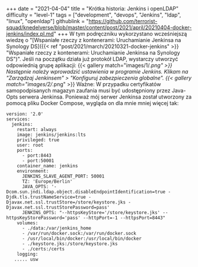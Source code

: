 +++
date = "2021-04-04"
title = "Krótka historia: Jenkins i openLDAP"
difficulty = "level-1"
tags = ["development", "devops", "Jenkins", "ldap", "linux", "openldap"]
githublink = "https://github.com/terrorist-squad/knedelverse/blob/master/content/post/2021/april/20210404-docker-jenkins/index.pl.md"
+++
W tym podręczniku wykorzystano wcześniejszą wiedzę o "[Wspaniałe rzeczy z kontenerami: Uruchamianie Jenkinsa na Synology DS]({{< ref "post/2021/march/20210321-docker-jenkins" >}} "Wspaniałe rzeczy z kontenerami: Uruchamianie Jenkinsa na Synology DS")". Jeśli na początku działa już protokół LDAP, wystarczy utworzyć odpowiednią grupę aplikacji:
{{< gallery match="images/1/*.png" >}}
Następnie należy wprowadzić ustawienia w programie Jenkins. Klikam na "Zarządzaj Jenkinsem" > "Konfiguruj zabezpieczenia globalne".
{{< gallery match="images/2/*.png" >}}
Ważne: W przypadku certyfikatów samopodpisanych magazyn zaufania musi być udostępniony przez Java-Opts serwera Jenkinsa. Ponieważ mój serwer Jenkinsa został utworzony za pomocą pliku Docker Compose, wygląda on dla mnie mniej więcej tak:
```
version: '2.0'
services:
  jenkins:
    restart: always
    image: jenkins/jenkins:lts
    privileged: true
    user: root
    ports:
      - port:8443
      - port:50001
    container_name: jenkins
    environment:
      JENKINS_SLAVE_AGENT_PORT: 50001
      TZ: 'Europe/Berlin'
      JAVA_OPTS: '-Dcom.sun.jndi.ldap.object.disableEndpointIdentification=true -Djdk.tls.trustNameService=true -Djavax.net.ssl.trustStore=/store/keystore.jks -Djavax.net.ssl.trustStorePassword=pass'
      JENKINS_OPTS: "--httpsKeyStore='/store/keystore.jks' --httpsKeyStorePassword='pass' --httpPort=-1 --httpsPort=8443"
    volumes:
      - ./data:/var/jenkins_home
      - /var/run/docker.sock:/var/run/docker.sock
      - /usr/local/bin/docker:/usr/local/bin/docker
      - ./keystore.jks:/store/keystore.jks
      - ./certs:/certs
    logging:
   ..... usw

   ```
